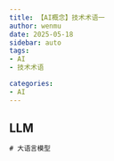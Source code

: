 ```yaml
---
title: 【AI概念】技术术语一
author: wenmu
date: 2025-05-18
sidebar: auto
tags:
- AI
- 技术术语

categories:
- AI
---
```


## LLM

```go
# 大语言模型
```
